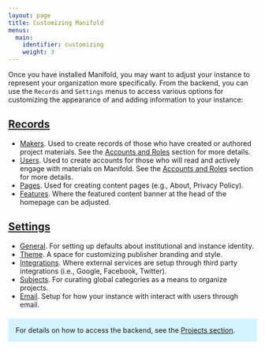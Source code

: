 ```yaml
---
layout: page
title: Customizing Manifold
menus:
  main:
    identifier: customizing
    weight: 3
---
```


Once you have installed Manifold, you may want to adjust your instance to represent your organization more specifically. From the backend, you can use the `Records` and `Settings` menus to access various options for customizing the appearance of and adding information to your instance:

## [Records](records/index.html)

* [Makers](/docs/projects/accounts/makers.html). Used to create records of those who have created or authored project materials. See the [Accounts and Roles](/docs/projects/accounts/index.html) section for more details.
* [Users](/docs/projects/accounts/users.html). Used to create accounts for those who will read and actively engage with materials on Manifold. See the [Accounts and Roles](/docs/projects/accounts/index.html) section for more details.
* [Pages](records/pages.html). Used for creating content pages (e.g., About, Privacy Policy).
* [Features](records/features.html). Where the featured content banner at the head of the homepage can be adjusted.

## [Settings](settings.html)

* [General](settings.html#general). For setting up defaults about institutional and instance identity.
* [Theme](settings.html#theme). A space for customizing publisher branding and style.
* [Integrations](settings.html#integrations). Where external services are setup through third party integrations (i.e., Google, Facebook, Twitter).
* [Subjects](settings.html#subjects). For curating global categories as a means to organize projects.
* [Email](settings.html#email). Setup for how your instance with interact with users through email.

<div style="background: #d4f2ff; margin: 20px 0; padding: 15px;">
For details on how to access the backend, see the <a href="/docs/projects/index.html#accessing">Projects section</a>.
</div>
